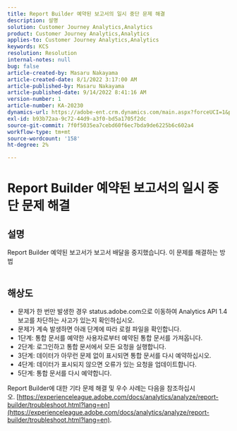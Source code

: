 ```yaml
---
title: Report Builder 예약된 보고서의 일시 중단 문제 해결
description: 설명
solution: Customer Journey Analytics,Analytics
product: Customer Journey Analytics,Analytics
applies-to: Customer Journey Analytics,Analytics
keywords: KCS
resolution: Resolution
internal-notes: null
bug: false
article-created-by: Masaru Nakayama
article-created-date: 8/1/2022 3:17:00 AM
article-published-by: Masaru Nakayama
article-published-date: 9/14/2022 8:41:16 AM
version-number: 1
article-number: KA-20230
dynamics-url: https://adobe-ent.crm.dynamics.com/main.aspx?forceUCI=1&pagetype=entityrecord&etn=knowledgearticle&id=bd999166-4811-ed11-b83d-00224808629f
exl-id: b93b72aa-9c72-44d9-a3f0-bd5a1705f2dc
source-git-commit: 7f0f5035ea7cebd60f6ec7bda9de6225b6c602a4
workflow-type: tm+mt
source-wordcount: '158'
ht-degree: 2%

---
```


# Report Builder 예약된 보고서의 일시 중단 문제 해결

## 설명

Report Builder 예약된 보고서가 보고서 배달을 중지했습니다. 이 문제를 해결하는 방법
<br> 

## 해상도


- 문제가 한 번만 발생한 경우 status.adobe.com으로 이동하여 Analytics API 1.4 보고를 차단하는 사고가 있는지 확인하십시오.
- 문제가 계속 발생하면 아래 단계에 따라 로컬 파일을 확인합니다.
- 1단계: 통합 문서를 예약한 사용자로부터 예약된 통합 문서를 가져옵니다.
- 2단계: 로그인하고 통합 문서에서 모든 요청을 실행합니다.
- 3단계: 데이터가 아무런 문제 없이 표시되면 통합 문서를 다시 예약하십시오.
- 4단계: 데이터가 표시되지 않으면 오류가 있는 요청을 업데이트합니다.
- 5단계: 통합 문서를 다시 예약합니다.


Report Builder에 대한 기타 문제 해결 및 우수 사례는 다음을 참조하십시오. [https://experienceleague.adobe.com/docs/analytics/analyze/report-builder/troubleshoot.html?lang=en](https://experienceleague.adobe.com/docs/analytics/analyze/report-builder/troubleshoot.html?lang=en).
